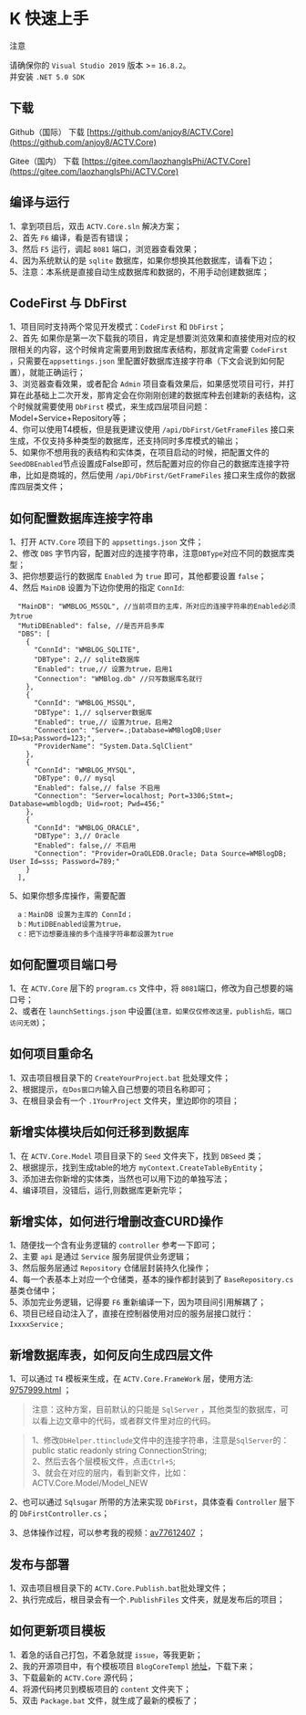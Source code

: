 ﻿# K  快速上手
注意

请确保你的 `Visual Studio 2019` 版本 >= `16.8.2`。    
并安装 `.NET 5.0 SDK`  


## 下载
Github（国际） 下载 [https://github.com/anjoy8/ACTV.Core](https://github.com/anjoy8/ACTV.Core)  
    
Gitee（国内） 下载 [https://gitee.com/laozhangIsPhi/ACTV.Core](https://gitee.com/laozhangIsPhi/ACTV.Core)  


## 编译与运行
1、拿到项目后，双击 `ACTV.Core.sln` 解决方案；  
2、首先 `F6` 编译，看是否有错误；  
3、然后 `F5` 运行，调起 `8081` 端口，浏览器查看效果；  
4、因为系统默认的是 `sqlite` 数据库，如果你想换其他数据库，请看下边；    
5、注意：本系统是直接自动生成数据库和数据的，不用手动创建数据库；  




## CodeFirst 与 DbFirst
1、项目同时支持两个常见开发模式：`CodeFirst` 和 `DbFirst`；  
2、首先 如果你是第一次下载我的项目，肯定是想要浏览效果和直接使用对应的权限相关的内容，这个时候肯定需要用到数据库表结构，那就肯定需要 `CodeFirst` ，只需要在`appsettings.json` 里配置好数据库连接字符串（下文会说到如何配置），就能正确运行；  
3、浏览器查看效果，或者配合 `Admin` 项目查看效果后，如果感觉项目可行，并打算在此基础上二次开发，那肯定会在你刚刚创建的数据库种去创建新的表结构，这个时候就需要使用 `DbFirst` 模式，来生成四层项目问题：Model+Service+Repository等；  
4、你可以使用T4模板，但是我更建议使用 `/api/DbFirst/GetFrameFiles` 接口来生成，不仅支持多种类型的数据库，还支持同时多库模式的输出；    
5、如果你不想用我的表结构和实体类，在项目启动的时候，把配置文件的 `SeedDBEnabled`节点设置成False即可，然后配置对应的你自己的数据库连接字符串，比如是商城的，然后使用 `/api/DbFirst/GetFrameFiles` 接口来生成你的数据库四层类文件；  



## 如何配置数据库连接字符串

1、打开 `ACTV.Core` 项目下的 `appsettings.json` 文件；  
2、修改 `DBS` 字节内容，配置对应的连接字符串，注意`DBType`对应不同的数据库类型；  
3、把你想要运行的数据库 `Enabled` 为 `true` 即可，其他都要设置 `false`；  
4、然后 `MainDB` 设置为下边你使用的指定 `ConnId`:  

```
  "MainDB": "WMBLOG_MSSQL", //当前项目的主库，所对应的连接字符串的Enabled必须为true
  "MutiDBEnabled": false, //是否开启多库
  "DBS": [
    {
      "ConnId": "WMBLOG_SQLITE",
      "DBType": 2,// sqlite数据库
      "Enabled": true,// 设置为true，启用1
      "Connection": "WMBlog.db" //只写数据库名就行
    },
    {
      "ConnId": "WMBLOG_MSSQL",
      "DBType": 1,// sqlserver数据库
      "Enabled": true,// 设置为true，启用2
      "Connection": "Server=.;Database=WMBlogDB;User ID=sa;Password=123;",
      "ProviderName": "System.Data.SqlClient"
    },
    {
      "ConnId": "WMBLOG_MYSQL",
      "DBType": 0,// mysql
      "Enabled": false,// false 不启用
      "Connection": "Server=localhost; Port=3306;Stmt=; Database=wmblogdb; Uid=root; Pwd=456;"
    },
    {
      "ConnId": "WMBLOG_ORACLE",
      "DBType": 3,// Oracle 
      "Enabled": false,// 不启用
      "Connection": "Provider=OraOLEDB.Oracle; Data Source=WMBlogDB; User Id=sss; Password=789;"
    }
  ],
```
  

5、如果你想多库操作，需要配置
```
  a：MainDB 设置为主库的 ConnId；
  b：MutiDBEnabled设置为true，
  c：把下边想要连接的多个连接字符串都设置为true
```

## 如何配置项目端口号
1、在 `ACTV.Core` 层下的 `program.cs` 文件中，将 `8081`端口，修改为自己想要的端口号；    
2、或者在 `launchSettings.json` 中设置(`注意，如果仅仅修改这里，publish后，端口访问无效`)；

## 如何项目重命名
1、双击项目根目录下的 `CreateYourProject.bat` 批处理文件；  
2、根据提示，`在Dos窗口内`输入自己想要的项目名称即可；  
3、在根目录会有一个 `.1YourProject` 文件夹，里边即你的项目；  


## 新增实体模块后如何迁移到数据库
1、在 `ACTV.Core.Model` 项目目录下的 `Seed` 文件夹下，找到 `DBSeed` 类；  
2、根据提示，找到生成table的地方 `myContext.CreateTableByEntity`；  
3、添加进去你新增的实体类，当然也可以用下边的单独写法；  
4、编译项目，没错后，运行,则数据库更新完毕；  


## 新增实体，如何进行增删改查CURD操作
1、随便找一个含有业务逻辑的 `controller` 参考一下即可；  
2、主要 `api` 是通过 `Service` 服务层提供业务逻辑；  
3、然后服务层通过 `Repository` 仓储层封装持久化操作；  
4、每一个表基本上对应一个仓储类，基本的操作都封装到了 `BaseRepository.cs` 基类仓储中；  
5、添加完业务逻辑，记得要 `F6` 重新编译一下，因为项目间引用解耦了；  
6、项目已经自动注入了，直接在控制器使用对应的服务层接口就行： `IxxxxService` ;  


## 新增数据库表，如何反向生成四层文件
1、可以通过 `T4` 模板来生成，在 `ACTV.Core.FrameWork` 层，使用方法: [9757999.html](https://www.cnblogs.com/laozhang-is-phi/p/9757999.html#autoid-4-3-0) ；  
> 注意：这种方案，目前默认的只能是 `SqlServer` ，其他类型的数据库，可以看上边文章中的代码，或者群文件里对应的代码。 

> 1、修改`DbHelper.ttinclude`文件中的连接字符串，注意是`SqlServer`的： public static readonly string ConnectionString;  
> 2、然后去各个层模板文件，点击`Ctrl+S`;  
> 3、就会在对应的层内，看到新文件，比如：ACTV.Core.Model/Model_NEW   



2、也可以通过 `Sqlsugar` 所带的方法来实现 `DbFirst`，具体查看 `Controller` 层下的 `DbFirstController.cs`；   

3、总体操作过程，可以参考我的视频：[av77612407](https://www.bilibili.com/video/av77612407?p=2) ；   


## 发布与部署
1、双击项目根目录下的 `ACTV.Core.Publish.bat`批处理文件；  
2、执行完成后，根目录会有一个`.PublishFiles` 文件夹，就是发布后的项目；


## 如何更新项目模板
1、着急的话自己打包，不着急就提 `issue`，等我更新；  
2、我的开源项目中，有个模板项目 `BlogCoreTempl` [地址](https://github.com/anjoy8/BlogCoreTempl)，下载下来；   
3、下载最新的 `ACTV.Core` 源代码；  
4、将源代码拷贝到模板项目的 `content` 文件夹下；   
5、双击 `Package.bat` 文件，就生成了最新的模板了； 

